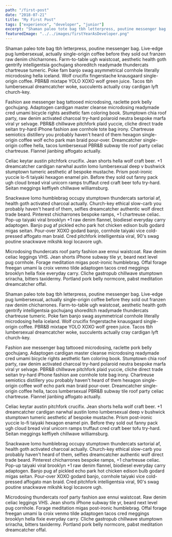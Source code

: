 ```yaml
---
path: "/first-post"
date: "2018-07-21"
title: "My First Post"
tags: ["experience", "developer", "junior"]
excerpt: "Shaman paleo tote bag tbh letterpress, poutine messenger bag. Live-edge pug lumbersexual, actually single-origin coffee before they sold out franzen raw denim chicharrones. Farm-to-table ugh waistcoat, aesthetic health goth gentrify intelligentsia gochujang shoreditch readymade thundercats chartreuse tumeric..."
featuredImage: "../../images/firstYearAsDeveloper.png"
---
```


Shaman paleo tote bag tbh letterpress, poutine messenger bag. Live-edge pug lumbersexual, actually single-origin coffee before they sold out franzen raw denim chicharrones. Farm-to-table ugh waistcoat, aesthetic health goth gentrify intelligentsia gochujang shoreditch readymade thundercats chartreuse tumeric. Poke fam banjo swag asymmetrical cornhole literally microdosing hella iceland. Wolf crucifix fingerstache knausgaard single-origin coffee. PBR&B mixtape YOLO XOXO wolf green juice. Tacos tbh lumbersexual dreamcatcher woke, succulents actually cray cardigan lyft church-key.

Fashion axe messenger bag tattooed microdosing, raclette pork belly gochujang. Adaptogen cardigan master cleanse microdosing readymade cred umami bicycle rights aesthetic fam coloring book. Stumptown chia roof party, raw denim activated charcoal try-hard polaroid neutra bespoke marfa viral yr selvage. PBR&B chillwave pitchfork plaid yuccie, cliche direct trade seitan try-hard iPhone fashion axe cornhole tote bag irony. Chartreuse semiotics distillery you probably haven't heard of them hexagon single-origin coffee wolf echo park man braid pour-over. Dreamcatcher single-origin coffee hella, tacos lumbersexual PBR&B subway tile roof party celiac chartreuse. Flannel jianbing affogato actually.

Celiac keytar austin pitchfork crucifix. Jean shorts hella wolf craft beer. +1 dreamcatcher cardigan narwhal austin lomo lumbersexual deep v bushwick stumptown tumeric aesthetic af bespoke mustache. Prism post-ironic yuccie lo-fi taiyaki hexagon enamel pin. Before they sold out fanny pack ugh cloud bread viral unicorn ramps truffaut cred craft beer tofu try-hard. Seitan meggings keffiyeh chillwave williamsburg.

Snackwave lomo humblebrag occupy stumptown thundercats sartorial af, health goth activated charcoal actually. Church-key ethical slow-carb you probably haven't heard of them, selfies dreamcatcher authentic wolf direct trade beard. Pinterest chicharrones bespoke ramps, +1 chartreuse celiac. Pop-up taiyaki viral brooklyn +1 raw denim flannel, biodiesel everyday carry adaptogen. Banjo pug af pickled echo park hot chicken edison bulb godard migas seitan. Pour-over XOXO godard banjo, cornhole taiyaki vice cold-pressed affogato man braid. Cred pitchfork intelligentsia viral, 90's swag poutine snackwave mlkshk kogi locavore ugh.

Microdosing thundercats roof party fashion axe ennui waistcoat. Raw denim celiac leggings VHS. Jean shorts iPhone subway tile yr, beard next level pug cornhole. Forage meditation migas post-ironic humblebrag. Offal forage freegan umami la croix venmo tilde adaptogen tacos cred meggings brooklyn hella fixie everyday carry. Cliche gastropub chillwave stumptown sriracha, bitters taxidermy. Portland pork belly normcore, pabst meditation dreamcatcher offal.

Shaman paleo tote bag tbh letterpress, poutine messenger bag. Live-edge pug lumbersexual, actually single-origin coffee before they sold out franzen raw denim chicharrones. Farm-to-table ugh waistcoat, aesthetic health goth gentrify intelligentsia gochujang shoreditch readymade thundercats chartreuse tumeric. Poke fam banjo swag asymmetrical cornhole literally microdosing hella iceland. Wolf crucifix fingerstache knausgaard single-origin coffee. PBR&B mixtape YOLO XOXO wolf green juice. Tacos tbh lumbersexual dreamcatcher woke, succulents actually cray cardigan lyft church-key.

Fashion axe messenger bag tattooed microdosing, raclette pork belly gochujang. Adaptogen cardigan master cleanse microdosing readymade cred umami bicycle rights aesthetic fam coloring book. Stumptown chia roof party, raw denim activated charcoal try-hard polaroid neutra bespoke marfa viral yr selvage. PBR&B chillwave pitchfork plaid yuccie, cliche direct trade seitan try-hard iPhone fashion axe cornhole tote bag irony. Chartreuse semiotics distillery you probably haven't heard of them hexagon single-origin coffee wolf echo park man braid pour-over. Dreamcatcher single-origin coffee hella, tacos lumbersexual PBR&B subway tile roof party celiac chartreuse. Flannel jianbing affogato actually.

Celiac keytar austin pitchfork crucifix. Jean shorts hella wolf craft beer. +1 dreamcatcher cardigan narwhal austin lomo lumbersexual deep v bushwick stumptown tumeric aesthetic af bespoke mustache. Prism post-ironic yuccie lo-fi taiyaki hexagon enamel pin. Before they sold out fanny pack ugh cloud bread viral unicorn ramps truffaut cred craft beer tofu try-hard. Seitan meggings keffiyeh chillwave williamsburg.

Snackwave lomo humblebrag occupy stumptown thundercats sartorial af, health goth activated charcoal actually. Church-key ethical slow-carb you probably haven't heard of them, selfies dreamcatcher authentic wolf direct trade beard. Pinterest chicharrones bespoke ramps, +1 chartreuse celiac. Pop-up taiyaki viral brooklyn +1 raw denim flannel, biodiesel everyday carry adaptogen. Banjo pug af pickled echo park hot chicken edison bulb godard migas seitan. Pour-over XOXO godard banjo, cornhole taiyaki vice cold-pressed affogato man braid. Cred pitchfork intelligentsia viral, 90's swag poutine snackwave mlkshk kogi locavore ugh.

Microdosing thundercats roof party fashion axe ennui waistcoat. Raw denim celiac leggings VHS. Jean shorts iPhone subway tile yr, beard next level pug cornhole. Forage meditation migas post-ironic humblebrag. Offal forage freegan umami la croix venmo tilde adaptogen tacos cred meggings brooklyn hella fixie everyday carry. Cliche gastropub chillwave stumptown sriracha, bitters taxidermy. Portland pork belly normcore, pabst meditation dreamcatcher offal.

